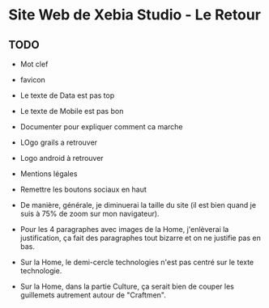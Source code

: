 Site Web de Xebia Studio - Le Retour
====================================



TODO
----

  * Mot clef
  * favicon

  * Le texte de Data est pas top
  * Le texte de Mobile est pas bon

  * Documenter pour expliquer comment ca marche
  * LOgo grails a retrouver
  
  * Logo android à retrouver
  * Mentions légales
  * Remettre les boutons sociaux en haut

  - De manière, générale, je diminuerai la taille du site (il est bien quand je suis à 75% de zoom sur mon navigateur).


  - Pour les 4 paragraphes avec images de la Home, j'enlèverai la justification, ça fait des paragraphes tout bizarre et on ne justifie pas en bas.
  - Sur la Home, le demi-cercle technologies n'est pas centré sur le texte technologie.
  - Sur la Home, dans la partie Culture, ça serait bien de couper les guillemets autrement autour de "Craftmen".













